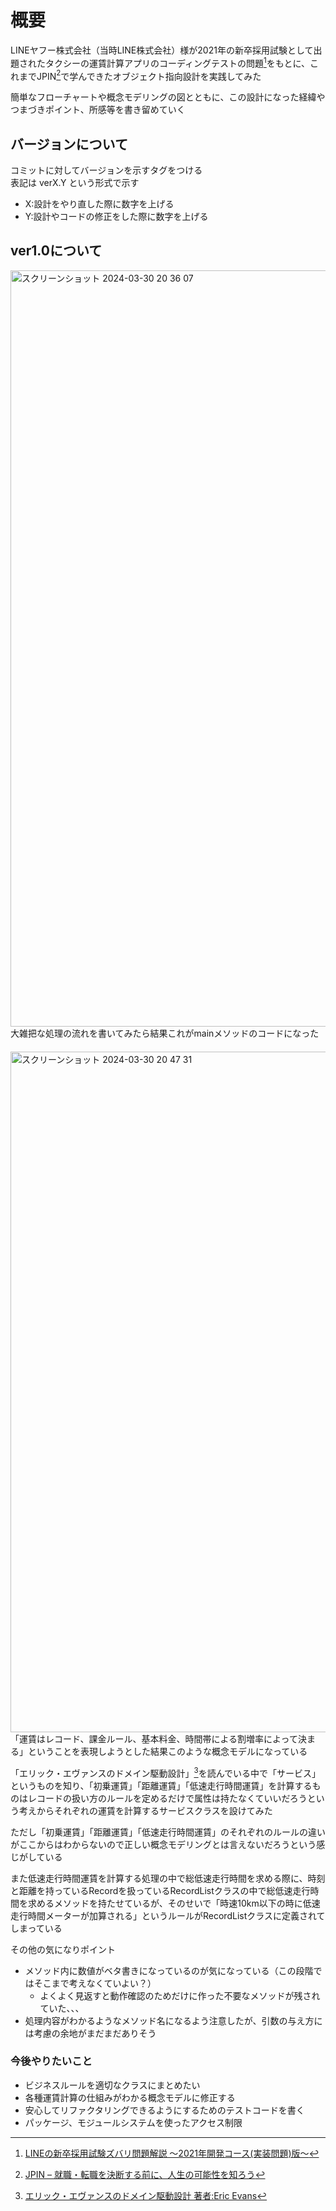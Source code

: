 # 概要
LINEヤフー株式会社（当時LINE株式会社）様が2021年の新卒採用試験として出題されたタクシーの運賃計算アプリのコーディングテストの問題[^1]をもとに、これまでJPIN[^2]で学んできたオブジェクト指向設計を実践してみた

簡単なフローチャートや概念モデリングの図とともに、この設計になった経緯やつまづきポイント、所感等を書き留めていく

[^1]:[LINEの新卒採用試験ズバリ問題解説 〜2021年開発コース(実装問題)版〜](https://engineering.linecorp.com/ja/blog/commentary-of-coding-test-2021)
[^2]:[JPIN – 就職・転職を決断する前に、人生の可能性を知ろう](https://www.jpin.info/)

## バージョンについて
コミットに対してバージョンを示すタグをつける  
表記は verX.Y という形式で示す  
+  X:設計をやり直した際に数字を上げる  
+  Y:設計やコードの修正をした際に数字を上げる  


## ver1.0について
<img width="1210" alt="スクリーンショット 2024-03-30 20 36 07" src="https://github.com/reo-fujimoto2653/taxi/assets/82273732/ea5a696e-7e00-4fb4-bd7c-e7f1aa675262">
大雑把な処理の流れを書いてみたら結果これがmainメソッドのコードになった
　
<img width="1089" alt="スクリーンショット 2024-03-30 20 47 31" src="https://github.com/reo-fujimoto2653/taxi/assets/82273732/875ebd22-8698-43df-80a7-259e29ea359a">
「運賃はレコード、課金ルール、基本料金、時間帯による割増率によって決まる」ということを表現しようとした結果このような概念モデルになっている

「エリック・エヴァンスのドメイン駆動設計」[^3]を読んでいる中で「サービス」というものを知り、「初乗運賃」「距離運賃」「低速走行時間運賃」を計算するものはレコードの扱い方のルールを定めるだけで属性は持たなくていいだろうという考えからそれぞれの運賃を計算するサービスクラスを設けてみた
[^3]:[エリック・エヴァンスのドメイン駆動設計 著者:Eric Evans](https://www.amazon.co.jp/%E3%82%A8%E3%83%AA%E3%83%83%E3%82%AF%E3%83%BB%E3%82%A8%E3%83%B4%E3%82%A1%E3%83%B3%E3%82%B9%E3%81%AE%E3%83%89%E3%83%A1%E3%82%A4%E3%83%B3%E9%A7%86%E5%8B%95%E8%A8%AD%E8%A8%88-Eric-Evans-ebook/dp/B00GRKD6XU/ref=sr_1_4?__mk_ja_JP=%E3%82%AB%E3%82%BF%E3%82%AB%E3%83%8A&crid=3EVGCL152U1J3&dib=eyJ2IjoiMSJ9.GC2YstolP1GEYBmLG4WPACNFOr34GrhRHTN3Hzra9CCYgnsGyBr8cE24IwwmSZ9e3sduvG-1hEnM5NKD2I4fuTFqe6WDawfhv8k-49a6BY5qfLdUgLYCPPVKMMccXwuEEHB-JMfd8nt09NyT7gl0Q5WnWIQ1XDkMmO5xmSSgF1gyILS4GFbJvFriq56OKU7FFf0HbLUEuBn5im32Ozzwfq03kVUb2rr4E9P-m86URTg.MPd2kt_bfckwwmQ43cDPhPey8NVEEct-OVBga7ViNTc&dib_tag=se&keywords=%E3%83%89%E3%83%A1%E3%82%A4%E3%83%B3%E9%A7%86%E5%8B%95%E8%A8%AD%E8%A8%88&qid=1711804733&s=books&sprefix=%E3%83%89%E3%83%A1%E3%82%A4%E3%83%B3%E9%A7%86%E5%8B%95%E8%A8%AD%E8%A8%88%2Cstripbooks%2C196&sr=1-4)

ただし「初乗運賃」「距離運賃」「低速走行時間運賃」のそれぞれのルールの違いがここからはわからないので正しい概念モデリングとは言えないだろうという感じがしている

また低速走行時間運賃を計算する処理の中で総低速走行時間を求める際に、時刻と距離を持っているRecordを扱っているRecordListクラスの中で総低速走行時間を求めるメソッドを持たせているが、そのせいで「時速10km以下の時に低速走行時間メーターが加算される」というルールがRecordListクラスに定義されてしまっている

その他の気になりポイント  
+ メソッド内に数値がベタ書きになっているのが気になっている（この段階ではそこまで考えなくていよい？）
  + よくよく見返すと動作確認のためだけに作った不要なメソッドが残されていた、、、
+ 処理内容がわかるようなメソッド名になるよう注意したが、引数の与え方には考慮の余地がまだまだありそう

### 今後やりたいこと
+ ビジネスルールを適切なクラスにまとめたい
+ 各種運賃計算の仕組みがわかる概念モデルに修正する
+ 安心してリファクタリングできるようにするためのテストコードを書く
+ パッケージ、モジュールシステムを使ったアクセス制限

